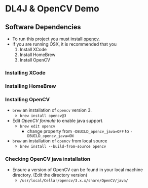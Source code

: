 # DL4J & OpenCV Demo

## Software Dependencies
* To run this project you must install [opencv]().
* If you are running OSX, it is recommended that you
	1. Install XCode
	2. Install HomeBrew
	3. Install OpenCV

### Installing XCode

### Installing HomeBrew

### Installing OpenCV
* `brew` an installation of `opencv` version 3.
    * `brew install opencv@3`
* Edit _OpenCV formula_ to enable java support.
    * `brew edit opencv`
        * change property from `-DBUILD_opencv_java=OFF` to `-DBUILD_opencv_java=ON`
* `brew` an installation of `opencv` from local source
    * `brew install --build-from-source opencv`

### Checking OpenCV java installation
* Ensure a version of OpenCV can be found in your local machine directory. (Edit the directory version)
    * `/usr/local/Cellar/opencv/3.x.x/share/OpenCV/java/`